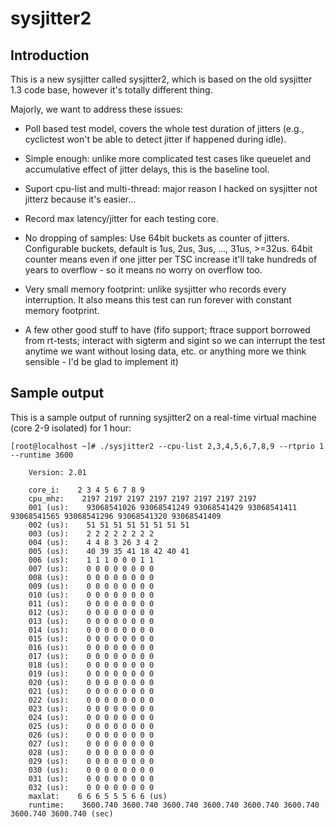 sysjitter2
==========

Introduction
------------

This is a new sysjitter called sysjitter2, which is based on the old sysjitter
1.3 code base, however it's totally different thing.

Majorly, we want to address these issues:

  - Poll based test model, covers the whole test duration of jitters (e.g.,
    cyclictest won't be able to detect jitter if happened during idle).

  - Simple enough: unlike more complicated test cases like queuelet and
    accumulative effect of jitter delays, this is the baseline tool.

  - Suport cpu-list and multi-thread: major reason I hacked on sysjitter not
    jitterz because it's easier...

  - Record max latency/jitter for each testing core.

  - No dropping of samples: Use 64bit buckets as counter of jitters.
    Configurable buckets, default is 1us, 2us, 3us, ..., 31us, >=32us.  64bit
    counter means even if one jitter per TSC increase it'll take hundreds of
    years to overflow - so it means no worry on overflow too.

  - Very small memory footprint: unlike sysjitter who records every
    interruption.  It also means this test can run forever with constant memory
    footprint.

  - A few other good stuff to have (fifo support; ftrace support borrowed from
    rt-tests; interact with sigterm and sigint so we can interrupt the test
    anytime we want without losing data, etc. or anything more we think
    sensible - I'd be glad to implement it)

Sample output
-------------

This is a sample output of running sysjitter2 on a real-time virtual machine
(core 2-9 isolated) for 1 hour:

    [root@localhost ~]# ./sysjitter2 --cpu-list 2,3,4,5,6,7,8,9 --rtprio 1 --runtime 3600

        Version: 2.01

        core_i:    2 3 4 5 6 7 8 9
        cpu_mhz:    2197 2197 2197 2197 2197 2197 2197 2197
        001 (us):    93068541026 93068541249 93068541429 93068541411 93068541565 93068541296 93068541320 93068541409
        002 (us):    51 51 51 51 51 51 51 51
        003 (us):    2 2 2 2 2 2 2 2
        004 (us):    4 4 8 3 26 3 4 2
        005 (us):    40 39 35 41 18 42 40 41
        006 (us):    1 1 1 0 0 0 1 1
        007 (us):    0 0 0 0 0 0 0 0
        008 (us):    0 0 0 0 0 0 0 0
        009 (us):    0 0 0 0 0 0 0 0
        010 (us):    0 0 0 0 0 0 0 0
        011 (us):    0 0 0 0 0 0 0 0
        012 (us):    0 0 0 0 0 0 0 0
        013 (us):    0 0 0 0 0 0 0 0
        014 (us):    0 0 0 0 0 0 0 0
        015 (us):    0 0 0 0 0 0 0 0
        016 (us):    0 0 0 0 0 0 0 0
        017 (us):    0 0 0 0 0 0 0 0
        018 (us):    0 0 0 0 0 0 0 0
        019 (us):    0 0 0 0 0 0 0 0
        020 (us):    0 0 0 0 0 0 0 0
        021 (us):    0 0 0 0 0 0 0 0
        022 (us):    0 0 0 0 0 0 0 0
        023 (us):    0 0 0 0 0 0 0 0
        024 (us):    0 0 0 0 0 0 0 0
        025 (us):    0 0 0 0 0 0 0 0
        026 (us):    0 0 0 0 0 0 0 0
        027 (us):    0 0 0 0 0 0 0 0
        028 (us):    0 0 0 0 0 0 0 0
        029 (us):    0 0 0 0 0 0 0 0
        030 (us):    0 0 0 0 0 0 0 0
        031 (us):    0 0 0 0 0 0 0 0
        032 (us):    0 0 0 0 0 0 0 0
        maxlat:    6 6 6 5 5 5 6 6 (us)
        runtime:    3600.740 3600.740 3600.740 3600.740 3600.740 3600.740 3600.740 3600.740 (sec)
